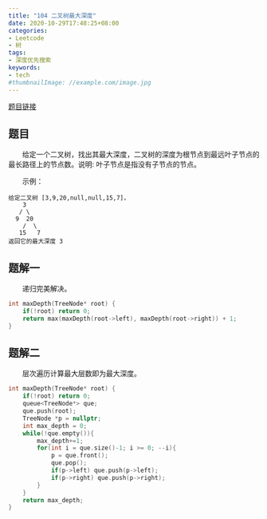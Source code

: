 ```yaml
---
title: "104 二叉树最大深度"
date: 2020-10-29T17:48:25+08:00
categories:
- Leetcode
- 树
tags:
- 深度优先搜索
keywords:
- tech
#thumbnailImage: //example.com/image.jpg
---
```

[题目链接](https://leetcode-cn.com/problems/maximum-depth-of-binary-tree/)
<!--more-->
## 题目
　　给定一个二叉树，找出其最大深度，二叉树的深度为根节点到最远叶子节点的最长路径上的节点数。说明: 叶子节点是指没有子节点的节点。

　　示例：
```
给定二叉树 [3,9,20,null,null,15,7]，
    3
   / \
  9  20
    /  \
   15   7
返回它的最大深度 3 
```

## 题解一
　　递归完美解决。

```cpp
int maxDepth(TreeNode* root) {
    if(!root) return 0;
    return max(maxDepth(root->left), maxDepth(root->right)) + 1;
}
```

## 题解二
　　层次遍历计算最大层数即为最大深度。

```cpp
int maxDepth(TreeNode* root) {
    if(!root) return 0;
    queue<TreeNode*> que;
    que.push(root);
    TreeNode *p = nullptr;
    int max_depth = 0;
    while(!que.empty()){
        max_depth+=1;
        for(int i = que.size()-1; i >= 0; --i){
            p = que.front();
            que.pop();
            if(p->left) que.push(p->left);
            if(p->right) que.push(p->right);
        }
    }
    return max_depth;
}
```